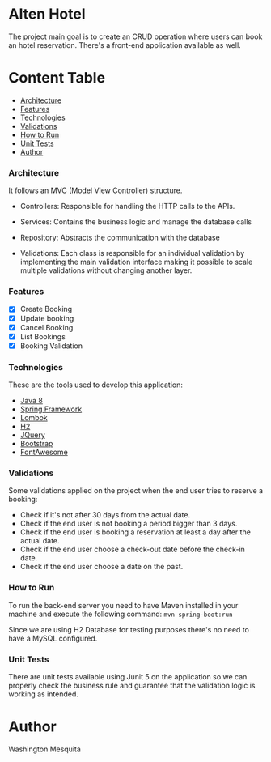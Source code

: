 # Alten Hotel

The project main goal is to create an CRUD operation where users can book an hotel reservation.
There's a front-end application available as well.

Content Table
=================
<!--ts-->
* [Architecture](#architecture)
* [Features](#features)
* [Technologies](#technologies)
* [Validations](#validations)
* [How to Run](#how-to-run)
* [Unit Tests](#unit-tests)
* [Author](#author)
<!--te-->

### Architecture

It follows an MVC (Model View Controller) structure.

- Controllers: Responsible for handling the HTTP calls to the APIs.

- Services: Contains the business logic and manage the database calls

- Repository: Abstracts the communication with the database

- Validations: Each class is responsible for an individual validation by
implementing the main validation interface making it possible to scale multiple
validations without changing another layer.

### Features

- [x] Create Booking
- [x] Update booking
- [x] Cancel Booking
- [x] List Bookings
- [x] Booking Validation

### Technologies

These are the tools used to develop this application:
- [Java 8](https://www.oracle.com/br/index.html)
- [Spring Framework](https://spring.io)
- [Lombok](https://projectlombok.org)
- [H2](https://www.h2database.com/html/main.html)
- [JQuery](https://jquery.com)
- [Bootstrap](https://getbootstrap.com)
- [FontAwesome](https://fontawesome.com)

### Validations

Some validations applied on the project when the end user tries to reserve a booking:
- Check if it's not after 30 days from the actual date.
- Check if the end user is not booking a period bigger than 3 days.
- Check if the end user is booking a reservation at least a day after the actual date.
- Check if the end user choose a check-out date before the check-in date.
- Check if the end user choose a date on the past.

### How to Run

To run the back-end server you need to have Maven installed in your machine and execute the following command:
`mvn spring-boot:run`

Since we are using H2 Database for testing purposes there's no need to have a MySQL configured.

### Unit Tests

There are unit tests available using Junit 5 on the application so we can properly check
the business rule and guarantee that the validation logic is working as intended.

# Author
Washington Mesquita